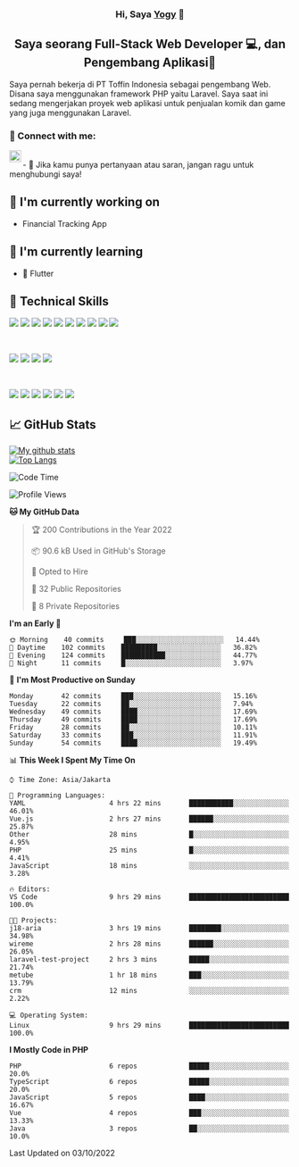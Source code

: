 <h3 align="center">
Hi, Saya <a href="#" target="_blank" rel="noreferrer">Yogy</a> 👋
</h3>

<h2 align="center">
Saya seorang Full-Stack Web Developer 💻, dan Pengembang Aplikasi📱
</h2>

Saya pernah bekerja di PT Toffin Indonesia sebagai pengembang Web. Disana saya menggunakan framework PHP yaitu Laravel. Saya saat ini sedang mengerjakan proyek web aplikasi untuk penjualan komik dan game yang juga menggunakan Laravel.

### 🤝 Connect with me:

<a href="https://www.linkedin.com/in/yogyphang/"><img align="left" src="https://raw.githubusercontent.com/yushi1007/yushi1007/main/images/linkedin.svg" alt="Nothing628 | LinkedIn" width="21px"/></a>
<!-- <a href="https://instagram.com/yushi.95"><img align="left" src="https://raw.githubusercontent.com/yushi1007/yushi1007/main/images/instagram.svg" alt="Nothing628 | Instagram" width="21px"/></a> -->
</br>
- 💬 Jika kamu punya pertanyaan atau saran, jangan ragu untuk menghubungi saya!

## 🔭 I'm currently working on

- Financial Tracking App

## 🌱 I'm currently learning

- 📱 Flutter

## 💼 Technical Skills

![](https://img.shields.io/badge/Code-Vue-informational?style=flat&logo=vue.js&color=4FC08D)
![](https://img.shields.io/badge/Code-React-informational?style=flat&logo=react&color=61DAFB)
![](https://img.shields.io/badge/Code-Redux-informational?style=flat&logo=Redux&color=764ABC)
![](https://img.shields.io/badge/Code-JavaScript-informational?style=flat&logo=JavaScript&color=F7DF1E)
![](https://img.shields.io/badge/Code-Typescript-informational?style=flat&logo=TypeScript&color=3178C6)
![](https://img.shields.io/badge/Code-HTML5-informational?style=flat&logo=HTML5&color=E34F26)
![](https://img.shields.io/badge/Code-PostgreSQL-informational?style=flat&logo=PostgreSQL&color=336791)
![](https://img.shields.io/badge/Code-SQLite-informational?style=flat&logo=SQLite&color=003B57)
![](https://img.shields.io/badge/Code-PHP-informational?style=flat&logo=php&color=777BB4)
![](https://img.shields.io/badge/Code-CSharp-informational?style=flat&logo=C%20Sharp&color=239120)

</br>

![](https://img.shields.io/badge/Style-Bootstrap-informational?style=flat&logo=Bootstrap&color=7952B3)
![](https://img.shields.io/badge/Style-CSS3-informational?style=flat&logo=CSS3&color=1572B6)
![](https://img.shields.io/badge/Style-styled--components-informational?style=flat&logo=styled-components&color=DB7093)
![](https://img.shields.io/badge/Style-Material--UI-informational?style=flat&logo=Material-UI&color=0081CB)


</br>

![](https://img.shields.io/badge/Tools-Figma-informational?style=flat&logo=Figma&color=F24E1E)
![](https://img.shields.io/badge/Tools-NPM-informational?style=flat&logo=NPM&color=CB3837)
![](https://img.shields.io/badge/Tools-Yarn-informational?style=flat&logo=Yarn&color=2C8EBB)
![](https://img.shields.io/badge/Tools-Postman-informational?style=flat&logo=Postman&color=FF6C37)
![](https://img.shields.io/badge/Tools-Git-informational?style=flat&logo=Git&color=F05032)
![](https://img.shields.io/badge/Tools-GitHub-informational?style=flat&logo=GitHub&color=181717)

## 📈 GitHub Stats 

[![My github stats](https://github-readme-stats.vercel.app/api?username=nothing628)](https://github.com/nothing628)
</br>
[![Top Langs](https://github-readme-stats.vercel.app/api/top-langs/?username=nothing628)](https://github.com/nothing628)
</br>

<!--START_SECTION:waka-->
![Code Time](http://img.shields.io/badge/Code%20Time-581%20hrs%2050%20mins-blue)

![Profile Views](http://img.shields.io/badge/Profile%20Views-0-blue)

**🐱 My GitHub Data** 

> 🏆 200 Contributions in the Year 2022
 > 
> 📦 90.6 kB Used in GitHub's Storage 
 > 
> 💼 Opted to Hire
 > 
> 📜 32 Public Repositories 
 > 
> 🔑 8 Private Repositories  
 > 
**I'm an Early 🐤** 

```text
🌞 Morning    40 commits     ███░░░░░░░░░░░░░░░░░░░░░░   14.44% 
🌆 Daytime    102 commits    █████████░░░░░░░░░░░░░░░░   36.82% 
🌃 Evening    124 commits    ███████████░░░░░░░░░░░░░░   44.77% 
🌙 Night      11 commits     █░░░░░░░░░░░░░░░░░░░░░░░░   3.97%

```
📅 **I'm Most Productive on Sunday** 

```text
Monday       42 commits     ███░░░░░░░░░░░░░░░░░░░░░░   15.16% 
Tuesday      22 commits     ██░░░░░░░░░░░░░░░░░░░░░░░   7.94% 
Wednesday    49 commits     ████░░░░░░░░░░░░░░░░░░░░░   17.69% 
Thursday     49 commits     ████░░░░░░░░░░░░░░░░░░░░░   17.69% 
Friday       28 commits     ██░░░░░░░░░░░░░░░░░░░░░░░   10.11% 
Saturday     33 commits     ███░░░░░░░░░░░░░░░░░░░░░░   11.91% 
Sunday       54 commits     ████░░░░░░░░░░░░░░░░░░░░░   19.49%

```


📊 **This Week I Spent My Time On** 

```text
⌚︎ Time Zone: Asia/Jakarta

💬 Programming Languages: 
YAML                     4 hrs 22 mins       ███████████░░░░░░░░░░░░░░   46.01% 
Vue.js                   2 hrs 27 mins       ██████░░░░░░░░░░░░░░░░░░░   25.87% 
Other                    28 mins             █░░░░░░░░░░░░░░░░░░░░░░░░   4.95% 
PHP                      25 mins             █░░░░░░░░░░░░░░░░░░░░░░░░   4.41% 
JavaScript               18 mins             ░░░░░░░░░░░░░░░░░░░░░░░░░   3.28%

🔥 Editors: 
VS Code                  9 hrs 29 mins       █████████████████████████   100.0%

🐱‍💻 Projects: 
j18-aria                 3 hrs 19 mins       ████████░░░░░░░░░░░░░░░░░   34.98% 
wireme                   2 hrs 28 mins       ██████░░░░░░░░░░░░░░░░░░░   26.05% 
laravel-test-project     2 hrs 3 mins        █████░░░░░░░░░░░░░░░░░░░░   21.74% 
metube                   1 hr 18 mins        ███░░░░░░░░░░░░░░░░░░░░░░   13.79% 
crm                      12 mins             ░░░░░░░░░░░░░░░░░░░░░░░░░   2.22%

💻 Operating System: 
Linux                    9 hrs 29 mins       █████████████████████████   100.0%

```

**I Mostly Code in PHP** 

```text
PHP                      6 repos             █████░░░░░░░░░░░░░░░░░░░░   20.0% 
TypeScript               6 repos             █████░░░░░░░░░░░░░░░░░░░░   20.0% 
JavaScript               5 repos             ████░░░░░░░░░░░░░░░░░░░░░   16.67% 
Vue                      4 repos             ███░░░░░░░░░░░░░░░░░░░░░░   13.33% 
Java                     3 repos             ██░░░░░░░░░░░░░░░░░░░░░░░   10.0%

```



 Last Updated on 03/10/2022
<!--END_SECTION:waka-->

<!--
Saya 
I love the entire process of developing creative websites. I love the challenge of finding caches and spending time to meet new people. Learning how people hide things and where people are likely to look.

**nothing628/nothing628** is a ✨ _special_ ✨ repository because its `README.md` (this file) appears on your GitHub profile.

Here are some ideas to get you started:

- 🔭 I’m currently working on ...
- 🌱 I’m currently learning ...
- 👯 I’m looking to collaborate on ...
- 🤔 I’m looking for help with ...
- 💬 Ask me about ...
- 📫 How to reach me: ...
- 😄 Pronouns: ...
- ⚡ Fun fact: ...
-->
